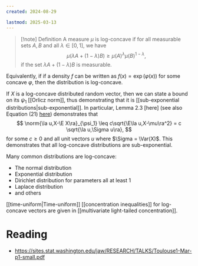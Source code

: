 ```yaml
---
created: 2024-08-29

lastmod: 2025-03-13
---
```


> [!note] Definition
> A measure $\mu$ is log-concave if for all measurable sets $A, B$ and all $\lambda\in[0,1]$, we have
> $$
> \mu(\lambda A + (1-\lambda)B) \geq \mu(A)^\lambda \mu(B)^{1-\lambda},
> $$
> if the set $\lambda A + (1-\lambda)B$ is measurable. 

Equivalently, if if a density $f$ can be written as $f(x) = \exp(\varphi(x))$ for some concave $\varphi$, then the distribution is log-concave.  

If $X$ is a log-concave distributed random vector, then we can state a bound on its $\psi_1$ [[Orlicz norm]], thus demonstrating that it is [[sub-exponential distributions|sub-exponential]]. In particular, Lemma 2.3 [here] (see also Equation (21) [here](https://arxiv.org/pdf/2108.08198)) demonstrates that 
$$
\norm{\la u,X-\E X\ra}_{\psi_1} \leq c\sqrt{\E\la u,X-\mu\ra^2} = c \sqrt{\la u,\Sigma u\ra},
$$
for some $c\geq 0$ and all unit vectors $u$ where $\Sigma = \Var(X)$. This demonstrates that all log-concave distributions are sub-exponential.  

Many common distributions are log-concave: 
- The normal distribution 
- Exponential distribution 
- Dirichlet distribution for parameters all at least 1 
- Laplace distribution 
- and others 

[[time-uniform|Time-uniform]] [[concentration inequalities]] for log-concave vectors are given in [[multivariate light-tailed concentration]]. 

# Reading 
- https://sites.stat.washington.edu/jaw/RESEARCH/TALKS/Toulouse1-Mar-p1-small.pdf

